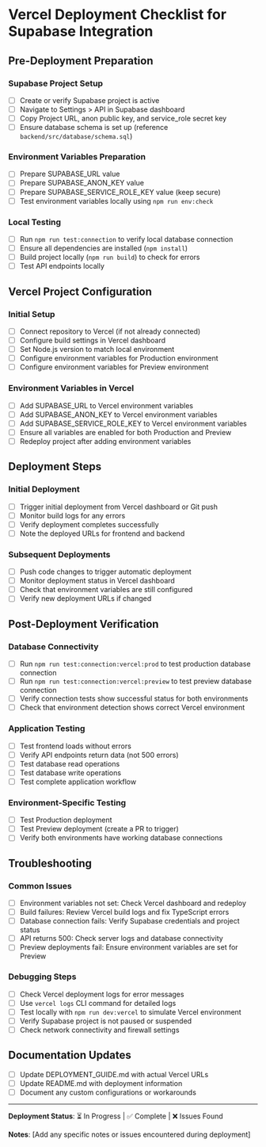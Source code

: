 # Vercel Deployment Checklist for Supabase Integration

## Pre-Deployment Preparation

### Supabase Project Setup
- [ ] Create or verify Supabase project is active
- [ ] Navigate to Settings > API in Supabase dashboard
- [ ] Copy Project URL, anon public key, and service_role secret key
- [ ] Ensure database schema is set up (reference `backend/src/database/schema.sql`)

### Environment Variables Preparation
- [ ] Prepare SUPABASE_URL value
- [ ] Prepare SUPABASE_ANON_KEY value
- [ ] Prepare SUPABASE_SERVICE_ROLE_KEY value (keep secure)
- [ ] Test environment variables locally using `npm run env:check`

### Local Testing
- [ ] Run `npm run test:connection` to verify local database connection
- [ ] Ensure all dependencies are installed (`npm install`)
- [ ] Build project locally (`npm run build`) to check for errors
- [ ] Test API endpoints locally

## Vercel Project Configuration

### Initial Setup
- [ ] Connect repository to Vercel (if not already connected)
- [ ] Configure build settings in Vercel dashboard
- [ ] Set Node.js version to match local environment
- [ ] Configure environment variables for Production environment
- [ ] Configure environment variables for Preview environment

### Environment Variables in Vercel
- [ ] Add SUPABASE_URL to Vercel environment variables
- [ ] Add SUPABASE_ANON_KEY to Vercel environment variables
- [ ] Add SUPABASE_SERVICE_ROLE_KEY to Vercel environment variables
- [ ] Ensure all variables are enabled for both Production and Preview
- [ ] Redeploy project after adding environment variables

## Deployment Steps

### Initial Deployment
- [ ] Trigger initial deployment from Vercel dashboard or Git push
- [ ] Monitor build logs for any errors
- [ ] Verify deployment completes successfully
- [ ] Note the deployed URLs for frontend and backend

### Subsequent Deployments
- [ ] Push code changes to trigger automatic deployment
- [ ] Monitor deployment status in Vercel dashboard
- [ ] Check that environment variables are still configured
- [ ] Verify new deployment URLs if changed

## Post-Deployment Verification

### Database Connectivity
- [ ] Run `npm run test:connection:vercel:prod` to test production database connection
- [ ] Run `npm run test:connection:vercel:preview` to test preview database connection
- [ ] Verify connection tests show successful status for both environments
- [ ] Check that environment detection shows correct Vercel environment

### Application Testing
- [ ] Test frontend loads without errors
- [ ] Verify API endpoints return data (not 500 errors)
- [ ] Test database read operations
- [ ] Test database write operations
- [ ] Test complete application workflow

### Environment-Specific Testing
- [ ] Test Production deployment
- [ ] Test Preview deployment (create a PR to trigger)
- [ ] Verify both environments have working database connections

## Troubleshooting

### Common Issues
- [ ] Environment variables not set: Check Vercel dashboard and redeploy
- [ ] Build failures: Review Vercel build logs and fix TypeScript errors
- [ ] Database connection fails: Verify Supabase credentials and project status
- [ ] API returns 500: Check server logs and database connectivity
- [ ] Preview deployments fail: Ensure environment variables are set for Preview

### Debugging Steps
- [ ] Check Vercel deployment logs for error messages
- [ ] Use `vercel logs` CLI command for detailed logs
- [ ] Test locally with `npm run dev:vercel` to simulate Vercel environment
- [ ] Verify Supabase project is not paused or suspended
- [ ] Check network connectivity and firewall settings

## Documentation Updates

- [ ] Update DEPLOYMENT_GUIDE.md with actual Vercel URLs
- [ ] Update README.md with deployment information
- [ ] Document any custom configurations or workarounds

---

**Deployment Status**: ⏳ In Progress | ✅ Complete | ❌ Issues Found

**Notes**: [Add any specific notes or issues encountered during deployment]